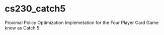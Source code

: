 # cs230_catch5
Proximal Policy Optimization Implemetation for the Four Player Card Game know as Catch 5
